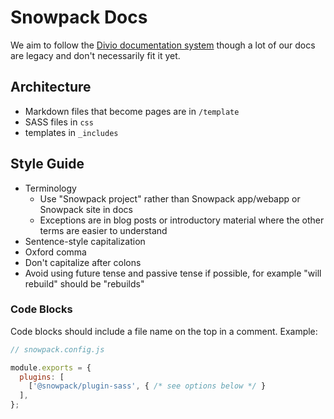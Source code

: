 # Snowpack Docs

We aim to follow the [Divio documentation system](https://documentation.divio.com/introduction/) though a lot of our docs are legacy and don't necessarily fit it yet.

## Architecture

- Markdown files that become pages are in `/template`
- SASS files in `css`
- templates in `_includes`

## Style Guide
- Terminology
  - Use "Snowpack project" rather than Snowpack app/webapp or Snowpack site in docs
  - Exceptions are in blog posts or introductory material where the other terms are easier to understand
- Sentence-style capitalization
- Oxford comma
- Don't capitalize after colons
- Avoid using future tense and passive tense if possible, for example "will rebuild" should be "rebuilds"

### Code Blocks

Code blocks should include a file name on the top in a comment. Example:

```js
// snowpack.config.js

module.exports = {
  plugins: [
    ['@snowpack/plugin-sass', { /* see options below */ }
  ],
};
```
